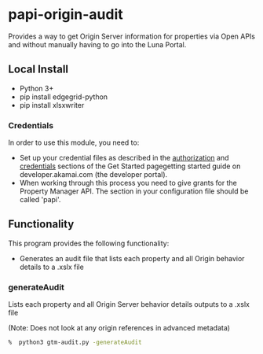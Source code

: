 # papi-origin-audit

Provides a way to get Origin Server information for properties via Open APIs and without manually having to go into the Luna Portal. 

## Local Install
* Python 3+
* pip install edgegrid-python
* pip install xlsxwriter

### Credentials
In order to use this module, you need to:
* Set up your credential files as described in the [authorization](https://developer.akamai.com/introduction/Prov_Creds.html) and [credentials](https://developer.akamai.com/introduction/Conf_Client.html) sections of the Get Started pagegetting started guide on developer.akamai.com (the developer portal).
* When working through this process you need to give grants for the Property Manager API.  The section in your configuration file should be called 'papi'.

## Functionality
This program provides the following functionality:
* Generates an audit file that lists each property and all Origin behavior details to a .xslx file


### generateAudit
Lists each property and all Origin Server behavior details outputs to a .xslx file 

(Note: Does not look at any origin references in advanced metadata)

```bash
%  python3 gtm-audit.py -generateAudit
```


